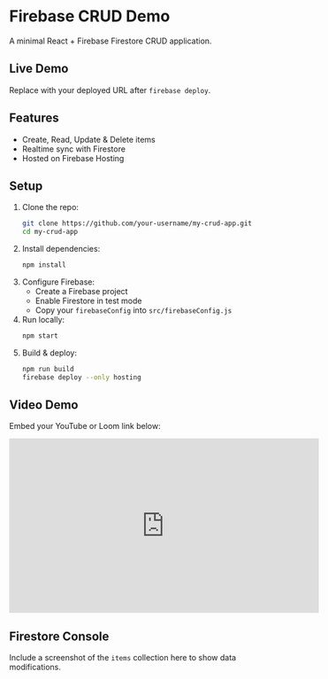 # Firebase CRUD Demo

A minimal React + Firebase Firestore CRUD application.

## Live Demo
Replace with your deployed URL after `firebase deploy`.

## Features
- Create, Read, Update & Delete items
- Realtime sync with Firestore
- Hosted on Firebase Hosting

## Setup
1. Clone the repo:
   ```bash
   git clone https://github.com/your-username/my-crud-app.git
   cd my-crud-app
   ```
2. Install dependencies:
   ```bash
   npm install
   ```
3. Configure Firebase:
   - Create a Firebase project
   - Enable Firestore in test mode
   - Copy your `firebaseConfig` into `src/firebaseConfig.js`
4. Run locally:
   ```bash
   npm start
   ```
5. Build & deploy:
   ```bash
   npm run build
   firebase deploy --only hosting
   ```

## Video Demo
Embed your YouTube or Loom link below:

<iframe width="560" height="315" src="https://www.youtube.com/embed/YOUR_VIDEO_ID" frameborder="0" allowfullscreen></iframe>

## Firestore Console
Include a screenshot of the `items` collection here to show data modifications.

